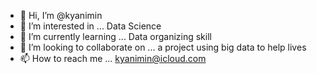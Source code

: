 - 👋 Hi, I’m @kyanimin
- 👀 I’m interested in ... Data Science
- 🌱 I’m currently learning ... Data organizing skill
- 💞️ I’m looking to collaborate on ... a project using big data to help lives
- 📫 How to reach me ... kyanimin@icloud.com
